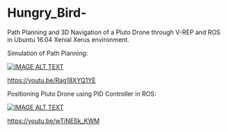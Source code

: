 # Hungry_Bird-
Path Planning and 3D Navigation of a Pluto Drone through V-REP and ROS in Ubuntu 16.04 Xenial Xerus environment.

Simulation of Path Planning:

[![IMAGE ALT TEXT](http://img.youtube.com/vi/Rag18XYQ1YE/0.jpg)](https://www.youtube.com/watch?v=Rag18XYQ1YE "Simulation in VREP - ROS : Path Planning of a Pluto Drone")

https://youtu.be/Rag18XYQ1YE



Positioning Pluto Drone using PID Controller in ROS:

[![IMAGE ALT TEXT](http://img.youtube.com/vi/wTiNESk_KWM/0.jpg)](https://www.youtube.com/watch?v=wTiNESk_KWM "Positioning a Pluto Drone using PID controller in ROS")

https://youtu.be/wTiNESk_KWM
